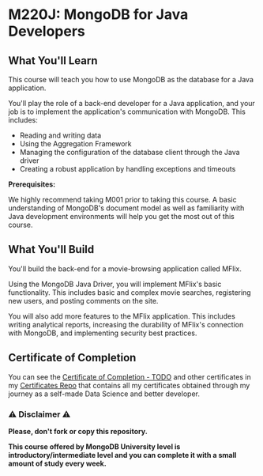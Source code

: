 # M220J: MongoDB for Java Developers

## What You'll Learn

This course will teach you how to use MongoDB as the database for a Java application.

You'll play the role of a back-end developer for a Java application, and your job is to implement the application's communication with MongoDB. This includes:

- Reading and writing data
- Using the Aggregation Framework
- Managing the configuration of the database client through the Java driver
- Creating a robust application by handling exceptions and timeouts

**Prerequisites:**

We highly recommend taking M001 prior to taking this course. A basic understanding of MongoDB's document model as well as familiarity with Java development environments will help you get the most out of this course.

## What You'll Build

You'll build the back-end for a movie-browsing application called MFlix.

Using the MongoDB Java Driver, you will implement MFlix's basic functionality. This includes basic and complex movie searches, registering new users, and posting comments on the site.

You will also add more features to the MFlix application. This includes writing analytical reports, increasing the durability of MFlix's connection with MongoDB, and implementing security best practices.
<br/>

## Certificate of Completion

You can see the [Certificate of Completion - TODO]() and other certificates in my [Certificates Repo](https://github.com/AlessandroCorradini/Certificates) that contains all my certificates obtained through my journey as a self-made Data Science and better developer.

### ⚠️ Disclaimer ⚠️

**Please, don't fork or copy this repository.**

**This course offered by MongoDB University level is introductory/intermediate level and you can complete it with a small amount of study every week.**
